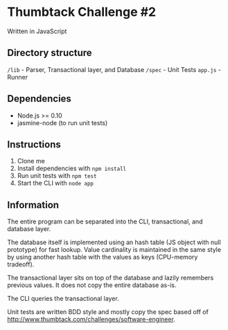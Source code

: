 Thumbtack Challenge #2
=======================

Written in JavaScript

## Directory structure
`/lib` - Parser, Transactional layer, and Database
`/spec` - Unit Tests
`app.js` - Runner

## Dependencies
- Node.js >= 0.10
- jasmine-node (to run unit tests)

## Instructions
1. Clone me
2. Install dependencies with `npm install`
3. Run unit tests with `npm test`
4. Start the CLI with `node app`

## Information
The entire program can be separated into the CLI, transactional, and database layer.

The database itself is implemented using an hash table (JS object with null prototype) for
fast lookup. Value cardinality is maintained in the same style by using another hash table
with the values as keys (CPU-memory tradeoff).

The transactional layer sits on top of the database and lazily remembers previous values.
It does not copy the entire database as-is.

The CLI queries the transactional layer.

Unit tests are written BDD style and mostly copy the spec based off of
http://www.thumbtack.com/challenges/software-engineer.
